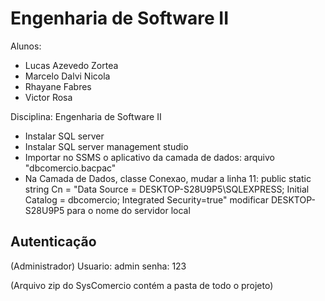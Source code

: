 # Engenharia de Software II

Alunos:
- Lucas Azevedo Zortea
- Marcelo Dalvi Nicola
- Rhayane Fabres
- Victor Rosa

Disciplina:
Engenharia de Software II

- Instalar SQL server
- Instalar SQL server management studio
- Importar no SSMS o aplicativo da camada de dados: arquivo "dbcomercio.bacpac"
- Na Camada de Dados, classe Conexao, mudar a linha 11:
    public static string Cn = "Data Source = DESKTOP-S28U9P5\\SQLEXPRESS; Initial Catalog = dbcomercio; Integrated Security=true"
    modificar DESKTOP-S28U9P5 para o nome do servidor local

## Autenticação
(Administrador) Usuario: admin 	senha: 123

(Arquivo zip do SysComercio contém a pasta de todo o projeto)
